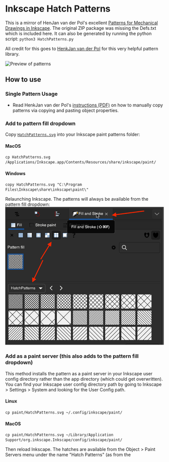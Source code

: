 # Inkscape Hatch Patterns

This is a mirror of HenJan van der Pol's excellent [Patterns for Mechanical Drawings in Inkscape](https://inkscape.org/~henkjan_nl/%E2%98%85patterns-for-mechanical-drawings-in-inkscape). The original ZIP package was missing the Defs.txt which is included here. It can also be generated by running the python script: ```python3 HatchPatterns.py```

All credit for this goes to [HenkJan van der Pol](https://inkscape.org/~henkjan_nl/) for this very helpful pattern library.


![Preview of patterns](https://raw.githubusercontent.com/zirafa/inkscape-hatch-patterns/master/preview.png)

## How to use

### Single Pattern Usage
- Read HenkJan van der Pol's [instructions (PDF)](Patterns%20for%20mechanical%20drawings%20in%20Inkscape.pdf) on how to manually copy patterns via copying and pasting object properties.

### Add to pattern fill dropdown

Copy [`HatchPatterns.svg`](HatchPatterns.svg) into your Inkscape paint patterns folder:

#### MacOS
```shell
cp HatchPatterns.svg /Applications/Inkscape.app/Contents/Resources/share/inkscape/paint/
```

#### Windows
```shell
copy HatchPatterns.svg "C:\Program Files\Inkscape\share\inkscape\paint\"
```

Relaunching Inkscape. The patterns will always be available from the pattern fill dropdown:
![inkscape fill toolbar preview](preview-fill-stroke-screenshot.png)

### Add as a paint server (this also adds to the pattern fill dropdown)

This method installs the pattern as a paint server in your Inkscape user config directory rather than the app directory (which could get overwritten). You can find your Inkscape user config directory path by going to Inkscape > Settings > System and looking for the User Config path.

#### Linux
```shell
cp paint/HatchPatterns.svg ~/.config/inkscape/paint/
```

#### MacOS
```shell
cp paint/HatchPatterns.svg ~/Library/Application Support/org.inkscape.Inkscape/config/inkscape/paint/
```

Then reload Inkscape. The hatches are available from the Object > Paint Servers menu under the name "Hatch Patterns" (as from the <title> in `paint/HatchPatterns.svg`). They should also show up under the Fill/Stroke menu.
